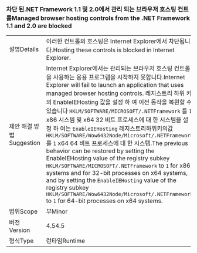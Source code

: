 ### <a name="managed-browser-hosting-controls-from-the-net-framework-11-and-20-are-blocked"></a><span data-ttu-id="d09d0-101">차단 된.NET Framework 1.1 및 2.0에서 관리 되는 브라우저 호스팅 컨트롤</span><span class="sxs-lookup"><span data-stu-id="d09d0-101">Managed browser hosting controls from the .NET Framework 1.1 and 2.0 are blocked</span></span>

|   |   |
|---|---|
|<span data-ttu-id="d09d0-102">설명</span><span class="sxs-lookup"><span data-stu-id="d09d0-102">Details</span></span>|<span data-ttu-id="d09d0-103">이러한 컨트롤의 호스팅은 Internet Explorer에서 차단됩니다.</span><span class="sxs-lookup"><span data-stu-id="d09d0-103">Hosting these controls is blocked in Internet Explorer.</span></span>|
|<span data-ttu-id="d09d0-104">제안 해결 방법</span><span class="sxs-lookup"><span data-stu-id="d09d0-104">Suggestion</span></span>|<span data-ttu-id="d09d0-105">Internet Explorer에서는 관리되는 브라우저 호스팅 컨트롤을 사용하는 응용 프로그램을 시작하지 못합니다.</span><span class="sxs-lookup"><span data-stu-id="d09d0-105">Internet Explorer will fail to launch an application that uses managed browser hosting controls.</span></span> <span data-ttu-id="d09d0-106">레지스트리 하위 키의 EnableIEHosting 값을 설정 하 여 이전 동작을 복원할 수 있습니다 <code>HKLM/SOFTWARE/MICROSOFT/.NETFramework</code> 를 <code>1</code> x86 시스템 및 x64 32 비트 프로세스에 대 한 시스템을 설정 하 여는 <code>EnableIEHosting</code> 레지스트리하위키의값<code>HKLM/SOFTWARE/Wow6432Node/Microsoft/.NETFramework</code>를 <code>1</code> x64 64 비트 프로세스에 대 한 시스템.</span><span class="sxs-lookup"><span data-stu-id="d09d0-106">The previous behavior can be restored by setting the EnableIEHosting value of the registry subkey <code>HKLM/SOFTWARE/MICROSOFT/.NETFramework</code> to <code>1</code> for x86 systems and for 32-bit processes on x64 systems, and by setting the <code>EnableIEHosting</code> value of the registry subkey <code>HKLM/SOFTWARE/Wow6432Node/Microsoft/.NETFramework</code> to <code>1</code> for 64-bit processes on x64 systems.</span></span>|
|<span data-ttu-id="d09d0-107">범위</span><span class="sxs-lookup"><span data-stu-id="d09d0-107">Scope</span></span>|<span data-ttu-id="d09d0-108">부</span><span class="sxs-lookup"><span data-stu-id="d09d0-108">Minor</span></span>|
|<span data-ttu-id="d09d0-109">버전</span><span class="sxs-lookup"><span data-stu-id="d09d0-109">Version</span></span>|<span data-ttu-id="d09d0-110">4.5</span><span class="sxs-lookup"><span data-stu-id="d09d0-110">4.5</span></span>|
|<span data-ttu-id="d09d0-111">형식</span><span class="sxs-lookup"><span data-stu-id="d09d0-111">Type</span></span>|<span data-ttu-id="d09d0-112">런타임</span><span class="sxs-lookup"><span data-stu-id="d09d0-112">Runtime</span></span>|

